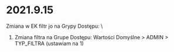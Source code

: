 # 2021.9.15
Zmiana w EK filtr jo na Grypy Dostępu: \
1. Zmiana filtra na Grupe Dostępu: Wartości Domyślne > ADMIN > TYP_FILTRA (ustawiam na 1)

